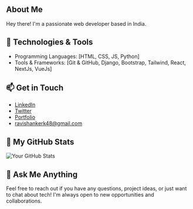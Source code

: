 ## About Me
Hey there! I'm a passionate web developer based in India.

## 🔧 Technologies & Tools
- Programming Languages: [HTML, CSS, JS, Python]
- Tools & Frameworks: [Git & GitHub, Django, Bootstrap, Tailwind, React, NextJs, VueJs]

## 📫 Get in Touch
- [LinkedIn](https://www.linkedin.com/in/rsk2002/)
- [Twitter](https://twitter.com/devrsk_v1)
- [Portfolio](https://rsk2002.netlify.app)
- [ravishankerk48@gmail.com](mailto:ravishankerk48@gmail.com)

## 🚀 My GitHub Stats
![Your GitHub Stats](https://github-readme-stats.vercel.app/api?username=rsk-2002&show_icons=true&theme=radical)

## 💬 Ask Me Anything
Feel free to reach out if you have any questions, project ideas, or just want to chat about tech! I'm always open to new opportunities and collaborations.
